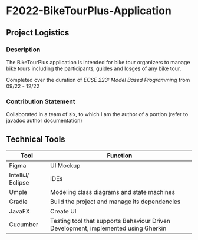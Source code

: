 # F2022-BikeTourPlus-Application

## Project Logistics

### Description

The BikeTourPlus application is intended for bike tour organizers to manage bike tours including the participants, guides and losges of any bike tour.

Completed over the duration of *ECSE 223: Model Based Programming* from 09/22 - 12/22

### Contribution Statement

Collaborated in a team of six, to which I am the author of a portion (refer to javadoc author documentation)

## Technical Tools

| Tool  | Function |
| ------------- | ------------- |
| Figma  | UI Mockup  |
| IntelliJ/ Eclipse | IDEs  |
| Umple | Modeling class diagrams and state machines |
| Gradle | Build the project and manage its dependencies |
| JavaFX | Create UI |
| Cucumber | Testing tool that supports Behaviour Driven Development, implemented using Gherkin|

